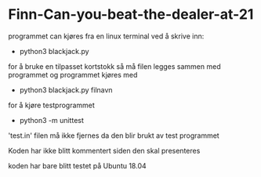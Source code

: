 # Finn-Can-you-beat-the-dealer-at-21
programmet can kjøres fra en linux terminal ved å skrive inn:
  - python3 blackjack.py
 
for å bruke en tilpasset kortstokk så må filen legges sammen med programmet og programmet kjøres med
  - python3 blackjack.py filnavn

for å kjøre testprogrammet
  - python3 -m unittest
  
'test.in' filen må ikke fjernes da den blir brukt av test programmet

Koden har ikke blitt kommentert siden den skal presenteres

koden har bare blitt testet på Ubuntu 18.04

